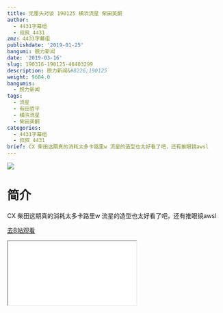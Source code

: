 ```yaml
---
title: 无厘头对谈 190125 横浜流星 柴田英嗣
author:
  - 4431字幕组
  - 叔叔_4431
zmz: 4431字幕组
publishdate: '2019-01-25'
bangumi: 脱力新闻
date: '2019-03-16'
slug: 190316-190125-46403299
description: 脱力新闻&#8226;190125
weight: 9684.0
bangumis:
  - 脱力新闻
tags:
  - 流星
  - 有田哲平
  - 横滨流星
  - 柴田英嗣
categories:
  - 4431字幕组
  - 叔叔_4431
brief: CX 柴田这期真的消耗太多卡路里w 流星的造型也太好看了吧，还有推眼镜awsl
---
```

![](https://i.imgur.com/E08E1V3.jpg)
# 简介  
CX
柴田这期真的消耗太多卡路里w
流星的造型也太好看了吧，还有推眼镜awsl  

[去B站观看](https://www.bilibili.com/video/av46403299/)
<div class ="resp-container"><iframe class="testiframe" src="//player.bilibili.com/player.html?aid=46403299"", scrolling="no", allowfullscreen="true" > </iframe></div> 

